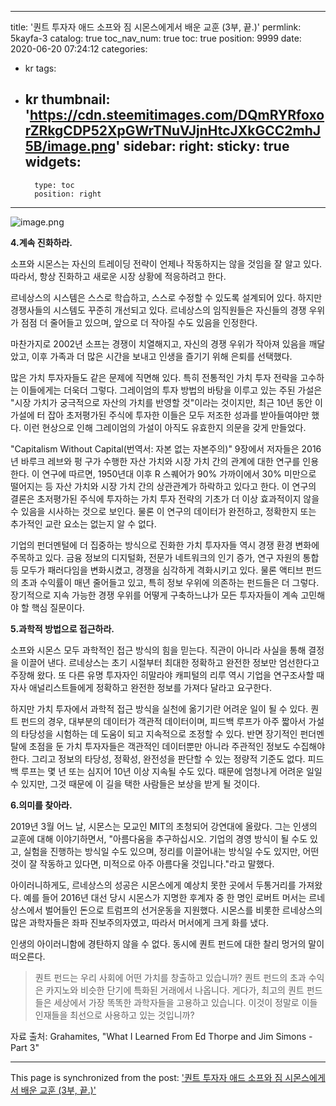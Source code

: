 
---
title: '퀀트 투자자 애드 소프와 짐 시몬스에게서 배운 교훈 (3부, 끝.)'
permlink: 5kayfa-3
catalog: true
toc_nav_num: true
toc: true
position: 9999
date: 2020-06-20 07:24:12
categories:
- kr
tags:
- kr
thumbnail: 'https://cdn.steemitimages.com/DQmRYRfoxorZRkgCDP52XpGWrTNuVJjnHtcJXkGCC2mhJ5B/image.png'
sidebar:
    right:
        sticky: true
widgets:
    -
        type: toc
        position: right
---


![image.png](https://cdn.steemitimages.com/DQmRYRfoxorZRkgCDP52XpGWrTNuVJjnHtcJXkGCC2mhJ5B/image.png)

**4.계속 진화하라.**

 

소프와 시몬스는 자신의 트레이딩 전략이 언제나 작동하지는 않을 것임을 잘 알고 있다. 따라서, 항상 진화하고 새로운 시장 상황에 적응하려고 한다.

 

르네상스의 시스템은 스스로 학습하고, 스스로 수정할 수 있도록 설계되어 있다. 하지만 경쟁사들의 시스템도 꾸준히 개선되고 있다. 르네상스의 임직원들은 자신들의 경쟁 우위가 점점 더 줄어들고 있으며, 앞으로 더 작아질 수도 있음을 인정한다.

 

마찬가지로 2002년 소프는 경쟁이 치열해지고, 자신의 경쟁 우위가 작아져 있음을 깨달았고, 이후 가족과 더 많은 시간을 보내고 인생을 즐기기 위해 은퇴를 선택했다.

 

많은 가치 투자자들도 같은 문제에 직면해 있다. 특히 전통적인 가치 투자 전략을 고수하는 이들에게는 더욱더 그렇다. 그레이엄의 투자 방법의 바탕을 이루고 있는 주된 가설은 "시장 가치가 궁극적으로 자산의 가치를 반영할 것"이라는 것이지만, 최근 10년 동안 이 가설에 터 잡아 초저평가된 주식에 투자한 이들은 모두 저조한 성과를 받아들여야만 했다. 이런 현상으로 인해 그레이엄의 가설이 아직도 유효한지 의문을 갖게 만들었다.

 

"Capitalism Without Capital(번역서: 자본 없는 자본주의)" 9장에서 저자들은 2016년 바루크 레브와 펑 구가 수행한 자산 가치와 시장 가치 간의 관계에 대한 연구를 인용한다. 이 연구에 따르면, 1950년대 이후 R 스퀘어가 90% 가까이에서 30% 미만으로 떨어지는 등 자산 가치와 시장 가치 간의 상관관계가 하락하고 있다고 한다. 이 연구의 결론은 초저평가된 주식에 투자하는 가치 투자 전략의 기초가 더 이상 효과적이지 않을 수 있음을 시사하는 것으로 보인다. 물론 이 연구의 데이터가 완전하고, 정확한지 또는 추가적인 교란 요소는 없는지 알 수 없다.

 

기업의 펀더멘털에 더 집중하는 방식으로 진화한 가치 투자자들 역시 경쟁 환경 변화에 주목하고 있다. 금융 정보의 디지털화, 전문가 네트워크의 인기 증가, 연구 자원의 통합 등 모두가 패러다임을 변화시켰고, 경쟁을 심각하게 격화시키고 있다. 물론 액티브 펀드의 초과 수익률이 매년 줄어들고 있고, 특히 정보 우위에 의존하는 펀드들은 더 그렇다. 장기적으로 지속 가능한 경쟁 우위를 어떻게 구축하느냐가 모든 투자자들이 계속 고민해야 할 핵심 질문이다.

 

**5.과학적 방법으로 접근하라.**

 

소프와 시몬스 모두 과학적인 접근 방식의 힘을 믿는다. 직관이 아니라 사실을 통해 결정을 이끌어 낸다. 르네상스는 초기 시절부터 최대한 정확하고 완전한 정보만 엄선한다고 주장해 왔다. 또 다른 유명 투자자인 히말라야 캐피털의 리루 역시 기업을 연구조사할 때 자사 애널리스트들에게 정확하고 완전한 정보를 가져다 달라고 요구한다.

 

하지만 가치 투자에서 과학적 접근 방식을 실천에 옮기기란 어려운 일이 될 수 있다. 퀀트 펀드의 경우, 대부분의 데이터가 객관적 데이터이며, 피드백 루프가 아주 짧아서 가설의 타당성을 시험하는 데 도움이 되고 지속적으로 조정할 수 있다. 반면 장기적인 펀더멘탈에 초점을 둔 가치 투자자들은 객관적인 데이터뿐만 아니라 주관적인 정보도 수집해야 한다. 그리고 정보의 타당성, 정확성, 완전성을 판단할 수 있는 정량적 기준도 없다. 피드백 루프는 몇 년 또는 심지어 10년 이상 지속될 수도 있다. 때문에 엄청나게 어려운 일일 수 있지만, 그것 때문에 이 길을 택한 사람들은 보상을 받게 될 것이다.

 

**6.의미를 찾아라.**

 

2019년 3월 어느 날, 시몬스는 모교인 MIT의 초청되어 강연대에 올랐다. 그는 인생의 교훈에 대해 이야기하면서, "아름다움을 추구하십시오. 기업의 경영 방식이 될 수도 있고, 실험을 진행하는 방식일 수도 있으며, 정리를 이끌어내는 방식일 수도 있지만, 어떤 것이 잘 작동하고 있다면, 미적으로 아주 아름다울 것입니다."라고 말했다.

 

아이러니하게도, 르네상스의 성공은 시몬스에게 예상치 못한 곳에서 두통거리를 가져왔다. 예를 들어 2016년 대선 당시 시몬스가 지명한 후계자 중 한 명인 로버트 머서는 르네상스에서 벌어들인 돈으로 트럼프의 선거운동을 지원했다. 시몬스를 비롯한 르네상스의 많은 과학자들은 좌파 진보주의자였고, 따라서 머서에게 크게 화를 냈다.

 

인생의 아이러니함에 경탄하지 않을 수 없다. 동시에 퀀트 펀드에 대한 찰리 멍거의 말이 떠오른다. 

>퀀트 펀드는 우리 사회에 어떤 가치를 창출하고 있습니까? 퀀트 펀드의 초과 수익은 카지노와 비슷한 단기에 특화된 거래에서 나옵니다. 게다가, 최고의 퀀트 펀드들은 세상에서 가장 똑똑한 과학자들을 고용하고 있습니다. 이것이 정말로 이들 인재들을 최선으로 사용하고 있는 것입니까?

 

자료 출처: Grahamites, "What I Learned From Ed Thorpe and Jim Simons - Part 3"

- - -

This page is synchronized from the post: ['퀀트 투자자 애드 소프와 짐 시몬스에게서 배운 교훈 (3부, 끝.)'](https://steemit.com/@pius.pius/5kayfa-3)

